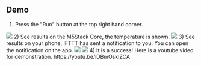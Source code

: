## Demo
1) Press the "Run" button at the top right hand corner.
<img src='https://user-images.githubusercontent.com/80112384/113992959-86d3d000-9886-11eb-934d-2d5f794f3742.jpg'>
2) See results on the M5Stack Core, the temperature is shown.
<img src="https://user-images.githubusercontent.com/80112384/114010778-11bcc680-9897-11eb-86bd-4dc379eb3e2e.jpg">
3) See results on your phone, IFTTT has sent a notification to you. You can open the notification on the app.
<img src="https://user-images.githubusercontent.com/80112384/114010838-21d4a600-9897-11eb-9faa-773216856646.jpg">
<img src="https://user-images.githubusercontent.com/80112384/114010899-3022c200-9897-11eb-8264-44a3bf2a2f64.jpg">
4) It is a success! Here is a youtube video for demonstration.
https://youtu.be/iDBmOskIZCA
